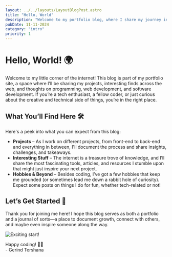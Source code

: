```yaml
---
layout: ../../layouts/LayoutBlogPost.astro
title: "Hello, World"
description: "Welcome to my portfolio blog, where I share my journey in programming, web development, and more."
pubDate: 11-11-2024
category: "intro"
priority: 1
---
```


# Hello, World! 🌍

Welcome to my little corner of the internet! This blog is part of my portfolio site, a space where I’ll be sharing my projects, interesting finds across the web, and thoughts on programming, web development, and software development. If you’re a tech enthusiast, a fellow coder, or just curious about the creative and technical side of things, you’re in the right place.

## What You’ll Find Here 🛠️

Here's a peek into what you can expect from this blog:

- **Projects** – As I work on different projects, from front-end to back-end and everything in between, I'll document the process and share insights, challenges, and takeaways.
- **Interesting Stuff** – The internet is a treasure trove of knowledge, and I’ll share the most fascinating tools, articles, and resources I stumble upon that might just inspire your next project.
- **Hobbies & Beyond** – Besides coding, I’ve got a few hobbies that keep me grounded (or sometimes lead me down a rabbit hole of curiosity). Expect some posts on things I do for fun, whether tech-related or not!

## Let’s Get Started 🚀

Thank you for joining me here! I hope this blog serves as both a portfolio and a journal of sorts—a place to document growth, connect with others, and maybe even inspire someone along the way.

![Exciting start!](https://swisscognitive.ch/wp-content/uploads/2019/10/giphy.gif)

Happy coding! 👨‍💻  
\- Gerind Tershana
